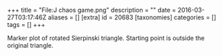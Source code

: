 +++
title = "File:J chaos game.png"
description = ""
date = 2016-03-27T03:17:46Z
aliases = []
[extra]
id = 20683
[taxonomies]
categories = []
tags = []
+++

Marker plot of rotated Sierpinski triangle.  Starting point is outside the original triangle.
